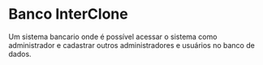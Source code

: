 # Banco InterClone
 Um sistema bancario onde é possível acessar o sistema como administrador e cadastrar outros administradores e usuários no banco de dados. 
